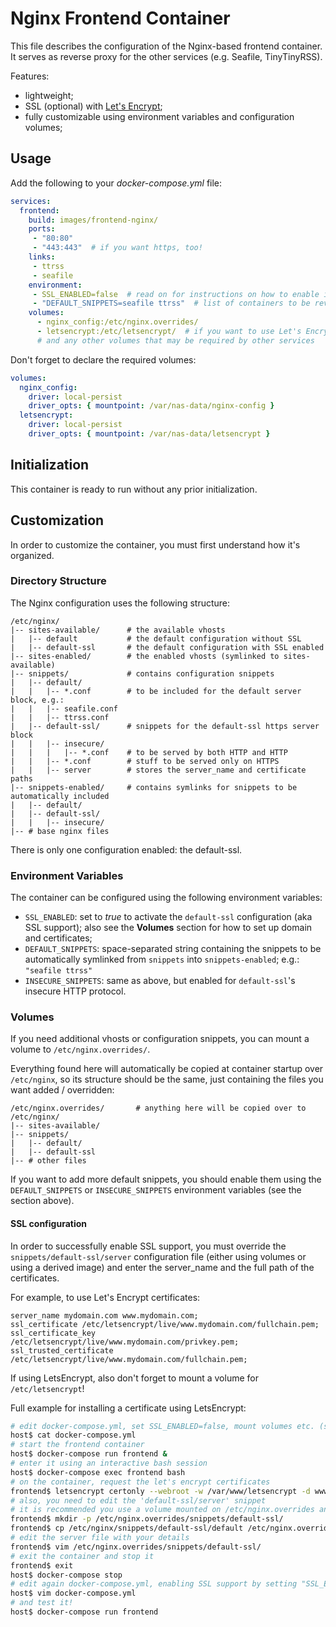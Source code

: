 # Nginx Frontend Container

This file describes the configuration of the Nginx-based frontend container.
It serves as reverse proxy for the other services (e.g. Seafile, TinyTinyRSS).

Features:

- lightweight;
- SSL (optional) with [Let's Encrypt](https://letsencrypt.org);
- fully customizable using environment variables and configuration volumes;

## Usage

Add the following to your *docker-compose.yml* file:

```yaml
services:
  frontend:
    build: images/frontend-nginx/
    ports:
     - "80:80"
     - "443:443"  # if you want https, too!
    links:
     - ttrss
     - seafile
    environment:
     - SSL_ENABLED=false  # read on for instructions on how to enable it
     - "DEFAULT_SNIPPETS=seafile ttrss"  # list of containers to be rev-proxied
    volumes:
      - nginx_config:/etc/nginx.overrides/
      - letsencrypt:/etc/letsencrypt/  # if you want to use Let's Encrypt
      # and any other volumes that may be required by other services
```

Don't forget to declare the required volumes:
```yaml
volumes:
  nginx_config:
    driver: local-persist
    driver_opts: { mountpoint: /var/nas-data/nginx-config }
  letsencrypt:
    driver: local-persist
    driver_opts: { mountpoint: /var/nas-data/letsencrypt }
```

## Initialization

This container is ready to run without any prior initialization.

## Customization

In order to customize the container, you must first understand how it's organized.

### Directory Structure

The Nginx configuration uses the following structure:
```
/etc/nginx/
|-- sites-available/      # the available vhosts
|   |-- default           # the default configuration without SSL
|   |-- default-ssl       # the default configuration with SSL enabled
|-- sites-enabled/        # the enabled vhosts (symlinked to sites-available)
|-- snippets/             # contains configuration snippets
|   |-- default/
|   |   |-- *.conf        # to be included for the default server block, e.g.:
|   |   |-- seafile.conf
|   |   |-- ttrss.conf
|   |-- default-ssl/      # snippets for the default-ssl https server block
|   |   |-- insecure/
|   |   |   |-- *.conf    # to be served by both HTTP and HTTP
|   |   |-- *.conf        # stuff to be served only on HTTPS
|   |   |-- server        # stores the server_name and certificate paths
|-- snippets-enabled/     # contains symlinks for snippets to be automatically included
|   |-- default/
|   |-- default-ssl/
|   |   |-- insecure/
|-- # base nginx files
```

There is only one configuration enabled: the default-ssl.

### Environment Variables

The container can be configured using the following environment variables:

- `SSL_ENABLED`: set to *true* to activate the `default-ssl` configuration (aka SSL support);
  also see the **Volumes** section for how to set up domain and certificates;
- `DEFAULT_SNIPPETS`: space-separated string containing the snippets to be automatically symlinked
  from `snippets` into `snippets-enabled`; e.g.: `"seafile ttrss"`
- `INSECURE_SNIPPETS`: same as above, but enabled for `default-ssl`'s insecure HTTP protocol.

### Volumes

If you need additional vhosts or configuration snippets, you can mount a volume to
`/etc/nginx.overrides/`.

Everything found here will automatically be copied at container startup over `/etc/nginx`, so its
structure should be the same, just containing the files you want added / overridden:
```
/etc/nginx.overrides/       # anything here will be copied over to /etc/nginx/
|-- sites-available/
|-- snippets/
|   |-- default/
|   |-- default-ssl
|-- # other files
```

If you want to add more default snippets, you should enable them using the `DEFAULT_SNIPPETS` or
`INSECURE_SNIPPETS` environment variables (see the section above).

#### SSL configuration

In order to successfully enable SSL support, you must override the `snippets/default-ssl/server` 
configuration file (either using volumes or using a derived image) and enter the server_name and 
the full path of the certificates.

For example, to use Let's Encrypt certificates:
```
server_name mydomain.com www.mydomain.com;
ssl_certificate /etc/letsencrypt/live/www.mydomain.com/fullchain.pem;
ssl_certificate_key /etc/letsencrypt/live/www.mydomain.com/privkey.pem;
ssl_trusted_certificate /etc/letsencrypt/live/www.mydomain.com/fullchain.pem;
```

If using LetsEncrypt, also don't forget to mount a volume for `/etc/letsencrypt`!

Full example for installing a certificate using LetsEncrypt:
```bash
# edit docker-compose.yml, set SSL_ENABLED=false, mount volumes etc. (see the example)
host$ cat docker-compose.yml
# start the frontend container
host$ docker-compose run frontend &
# enter it using an interactive bash session
host$ docker-compose exec frontend bash
# on the container, request the let's encrypt certificates
frontend$ letsencrypt certonly --webroot -w /var/www/letsencrypt -d www.domain.com -d domain.com --email MY@EMAIL.COM --agree-tos
# also, you need to edit the 'default-ssl/server' snippet
# it is recommended you use a volume mounted on /etc/nginx.overrides and do:
frontend$ mkdir -p /etc/nginx.overrides/snippets/default-ssl/
frontend$ cp /etc/nginx/snippets/default-ssl/default /etc/nginx.overrides/snippets/default-ssl/
# edit the server file with your details
frontend$ vim /etc/nginx.overrides/snippets/default-ssl/
# exit the container and stop it
frontend$ exit
host$ docker-compose stop
# edit again docker-compose.yml, enabling SSL support by setting "SSL_ENABLED=true" envvar
host$ vim docker-compose.yml
# and test it!
host$ docker-compose run frontend
```

